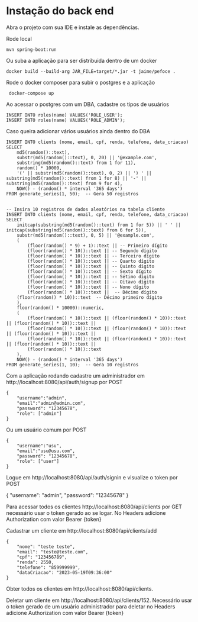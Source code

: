 
# Instação do back end

Abra o projeto com sua IDE e instale as dependências.


Rode local

```
mvn spring-boot:run
```
Ou suba a aplicação para ser distribuida dentro de um docker

```
docker build --build-arg JAR_FILE=target/*.jar -t jaime/pefoce .
```

Rode o docker composer para subir o postgres e a aplicação

```
 docker-compose up     
```

Ao acessar o postgres com um DBA, cadastre os tipos de usuários


```
INSERT INTO roles(name) VALUES('ROLE_USER');
INSERT INTO roles(name) VALUES('ROLE_ADMIN');
```

Caso queira adicionar vários usuários ainda dentro do DBA

```
INSERT INTO clients (nome, email, cpf, renda, telefone, data_criacao)
SELECT
    md5(random()::text),
    substr(md5(random()::text), 0, 20) || '@example.com',
    substring(md5(random()::text) from 1 for 11),
    random() * 10000,
    '(' || substr(md5(random()::text), 0, 2) || ') ' || substring(md5(random()::text) from 1 for 8) || '-' || substring(md5(random()::text) from 9 for 4),
    NOW() - (random() * interval '365 days')
FROM generate_series(1, 50);  -- Gera 50 registros


-- Insira 10 registros de dados aleatórios na tabela cliente
INSERT INTO clients (nome, email, cpf, renda, telefone, data_criacao)
SELECT
    initcap(substring(md5(random()::text) from 1 for 5)) || ' ' || initcap(substring(md5(random()::text) from 6 for 5)),
    substr(md5(random()::text), 0, 5) || '@example.com',
    (
        (floor(random() * 9) + 1)::text || -- Primeiro dígito
        (floor(random() * 10))::text || -- Segundo dígito
        (floor(random() * 10))::text || -- Terceiro dígito
        (floor(random() * 10))::text || -- Quarto dígito
        (floor(random() * 10))::text || -- Quinto dígito
        (floor(random() * 10))::text || -- Sexto dígito
        (floor(random() * 10))::text || -- Sétimo dígito
        (floor(random() * 10))::text || -- Oitavo dígito
        (floor(random() * 10))::text || -- Nono dígito
        (floor(random() * 10))::text ||  -- Décimo dígito
 	(floor(random() * 10))::text  -- Décimo primeiro dígito
    ),
    floor(random() * 10000)::numeric,
    (
        (floor(random() * 10))::text || (floor(random() * 10))::text || (floor(random() * 10))::text ||
        (floor(random() * 10))::text || (floor(random() * 10))::text || (floor(random() * 10))::text ||
        (floor(random() * 10))::text || (floor(random() * 10))::text || (floor(random() * 10))::text ||
        (floor(random() * 10))::text
    ),
    NOW() - (random() * interval '365 days')
FROM generate_series(1, 10);  -- Gera 10 registros
```

Com a aplicação rodando cadastre um administrador em http://localhost:8080/api/auth/signup por POST

```
{
    "username":"admin",
    "email":"admin@admin.com",
    "password": "12345678",
    "role": ["admin"]
}
```

Ou um usuário comum por POST


```
{
    "username":"usu",
    "email":"usu@usu.com",
    "password": "12345678",
    "role": ["user"]
}
```

Logue em http://localhost:8080/api/auth/signin e visualize o token por POST

{
"username": "admin",
"password": "12345678"
}

Para acessar todos os clientes http://localhost:8080/api/clients por GET necessário usar o token gerado ao se logar. No Headers adicione Authorization com valor Bearer {token}

Cadastrar um cliente em http://localhost:8080/api/clients/add


```
{
    "nome": "teste teste",
    "email": "teste@teste.com",
    "cpf": "123456789",
    "renda": 2550,
    "telefone": "859999999",
    "dataCriacao": "2023-05-19T09:36:00"
}
```

Obter todos os clientes em http://localhost:8080/api/clients. 

Deletar um cliente em http://localhost:8080/api/clients/152. Necessário usar o token gerado de um usuário administrador para deletar no Headers adicione Authorization com valor Bearer {token}




